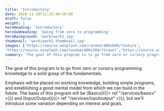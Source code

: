 ```yaml
---
title: 'Introductory'
date: 2018-11-18T12:33:46+10:00
draft: false
weight: 1
heroHeading: 'Introductory'
heroSubHeading: 'Going from zero to programming'
heroBackground: 'work/work1.jpg'
thumbnail: 'work/work1-thumbnail.jpg'
images: ['https://source.unsplash.com/random/400x600/?nature', 
'https://source.unsplash.com/random/400x300/?travel','https://source.unsplash.com/random/400x300/?architecture','https://source.unsplash.com/random/400x600/?buildings','https://source.unsplash.com/random/400x300/?city','https://source.unsplash.com/random/400x600/?business']
summary: "The goal of this program is to go from zero or cursory programming knowledge to a solid grasp of the fundamentals." 
---
```


The goal of this program is to go from zero or cursory programming knowledge to a solid grasp of the fundamentals. 

Emphasis will be placed on working knowledge, building simple programs, and
establishing a good mental model from which we can build in the future. The
basis of this program will be [Basics]({{< ref "/services/basics" >}}) and
[Input/Output]({{< ref "/services/inputoutput" >}}), but we'll introduce some
variation depending on interest and goals.